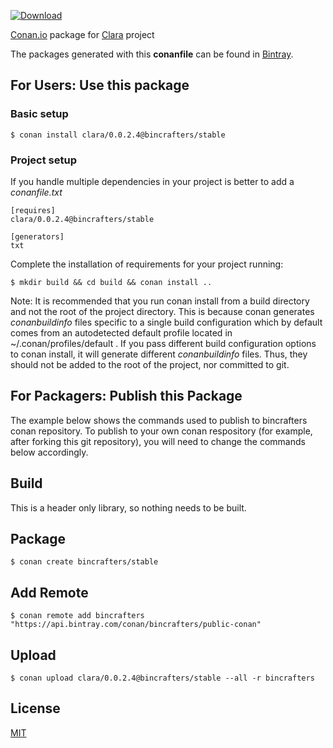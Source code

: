 [![Download](https://api.bintray.com/packages/bincrafters/public-conan/clara%3Abincrafters/images/download.svg)](https://bintray.com/bincrafters/public-conan/clara%3Abincrafters/_latestVersion)

[Conan.io](https://conan.io) package for [Clara](https://github.com/catchorg/Clara) project

The packages generated with this **conanfile** can be found in [Bintray](https://bintray.com/bincrafters/public-conan/clara%3Abincrafters).

## For Users: Use this package

### Basic setup

    $ conan install clara/0.0.2.4@bincrafters/stable

### Project setup

If you handle multiple dependencies in your project is better to add a *conanfile.txt*

    [requires]
    clara/0.0.2.4@bincrafters/stable

    [generators]
    txt

Complete the installation of requirements for your project running:

    $ mkdir build && cd build && conan install ..

Note: It is recommended that you run conan install from a build directory and not the root of the project directory.  This is because conan generates *conanbuildinfo* files specific to a single build configuration which by default comes from an autodetected default profile located in ~/.conan/profiles/default .  If you pass different build configuration options to conan install, it will generate different *conanbuildinfo* files.  Thus, they should not be added to the root of the project, nor committed to git.

## For Packagers: Publish this Package

The example below shows the commands used to publish to bincrafters conan repository. To publish to your own conan respository (for example, after forking this git repository), you will need to change the commands below accordingly.

## Build  

This is a header only library, so nothing needs to be built.

## Package

    $ conan create bincrafters/stable

## Add Remote

    $ conan remote add bincrafters "https://api.bintray.com/conan/bincrafters/public-conan"

## Upload

    $ conan upload clara/0.0.2.4@bincrafters/stable --all -r bincrafters

## License
[MIT](LICENSE)
